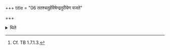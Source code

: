 +++
title = "06 ततश्चतुर्हविषेन्द्रतुरीयेण यजते"

+++

<details><summary>थिते</summary>

6. Then (The Adhvaryu) performs the offering called Indraturīya offering (i.e the offering in which an oblation is offered to Indra in the fourth place) consisting of four oblations.[^1]  

[^1]: Cf. TB 1.7.1.3. 
</details>
